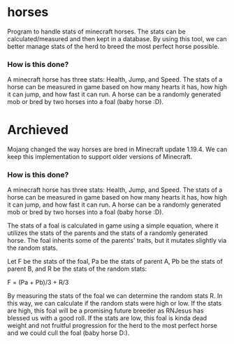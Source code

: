 # horses
Program to handle stats of minecraft horses.  The stats can be calculated/measured and then kept in a database.
By using this tool, we can better manage stats of the herd to breed the most perfect horse possible.

### How is this done?
A minecraft horse has three stats: Health, Jump, and Speed. 
The stats of a horse can be measured in game based on how many hearts it has, how high it can jump, and how fast it can run.
A horse can be a randomly generated mob or bred by two horses into a foal (baby horse :D).





# Archieved
Mojang changed the way horses are bred in Minecraft update 1.19.4.  We can keep this implementation to support older versions of Minecraft.
### How is this done?
A minecraft horse has three stats: Health, Jump, and Speed. 
The stats of a horse can be measured in game based on how many hearts it has, how high it can jump, and how fast it can run.
A horse can be a randomly generated mob or bred by two horses into a foal (baby horse :D).

The stats of a foal is calculated in game using a simple equation, where it utilizes the stats of the parents and the stats of a randomly generated horse.
The foal inherits some of the parents' traits, but it mutates slightly via the random stats.

Let F be the stats of the foal, Pa be the stats of parent A, Pb be the stats of parent B, and R be the stats of the random stats:

F = (Pa + Pb)/3 + R/3

By measuring the stats of the foal we can determine the random stats R.  In this way, we can calculate if the random stats were high or low.
If the stats are high, this foal will be a promising future breeder as RNJesus has blessed us with a good roll.
If the stats are low, this foal is kinda dead weight and not fruitful progression for the herd to the most perfect horse and we could cull the foal (baby horse D:).
